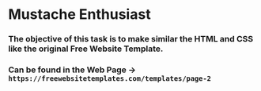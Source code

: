 # Mustache Enthusiast
### The objective of this task is to make similar the HTML and CSS like the original Free Website Template.
### Can be found in the Web Page -> ```https://freewebsitetemplates.com/templates/page-2```
